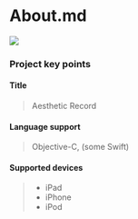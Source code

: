 # About.md
![](https://test.aestheticrecord.com/images/logo.png?v=123)

### Project key points

#### **Title**
> Aesthetic Record

#### **Language support**
> Objective-C, (some Swift) 

#### **Supported devices**
> - iPad
> - iPhone
> - iPod
